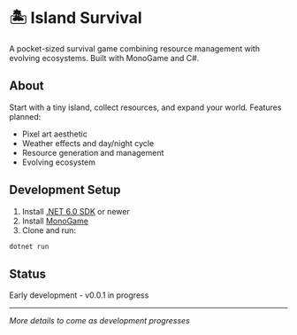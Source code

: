 # 🏝️ Island Survival

A pocket-sized survival game combining resource management with evolving ecosystems. Built with MonoGame and C#.

## About
Start with a tiny island, collect resources, and expand your world. Features planned:
- Pixel art aesthetic
- Weather effects and day/night cycle
- Resource generation and management
- Evolving ecosystem

## Development Setup
1. Install [.NET 6.0 SDK](https://dotnet.microsoft.com/download) or newer
2. Install [MonoGame](https://www.monogame.net/downloads/)
3. Clone and run:
```bash
dotnet run
```

## Status
Early development - v0.0.1 in progress

---
*More details to come as development progresses*
